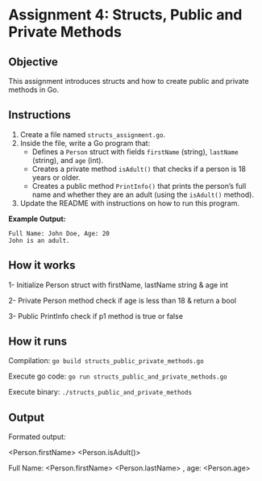 # Assignment 4: Structs, Public and Private Methods

## Objective

This assignment introduces structs and how to create public and private methods in Go.

## Instructions

1. Create a file named `structs_assignment.go`.
2. Inside the file, write a Go program that:
   - Defines a `Person` struct with fields `firstName` (string), `lastName` (string), and `age` (int).
   - Creates a private method `isAdult()` that checks if a person is 18 years or older.
   - Creates a public method `PrintInfo()` that prints the person’s full name and whether they are an adult (using the `isAdult()` method).
3. Update the README with instructions on how to run this program.

**Example Output:**

```
Full Name: John Doe, Age: 20
John is an adult.
```

## How it works



1- Initialize Person struct with firstName, lastName string & age int



2- Private Person method check if age is less than 18 & return a bool



3- Public PrintInfo check if p1 method is true or false



## How it runs



Compilation: `go build structs_public_private_methods.go`



Execute go code: `go run structs_public_and_private_methods.go`



Execute binary: `./structs_public_and_private_methods`



## Output



Formated output:

<Person.firstName> <Person.isAdult()>

Full Name: <Person.firstName> <Person.lastName> , age: <Person.age>
